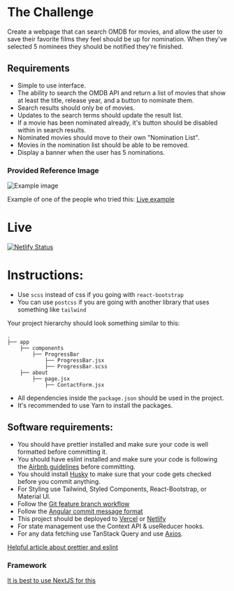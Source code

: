 # The Challenge 

Create a webpage that can search OMDB for movies, and allow the user to save their favorite films they feel should be up for nomination. When they've selected 5 nominees they should be notified they're finished.

## Requirements 

- Simple to use interface.
- The ability to search the OMDB API and return a list of movies that show at least the title, release year, and a button to nominate them.
- Search results should only be of movies.
- Updates to the search terms should update the result list.
- If a movie has been nominated already, it's button should be disabled within in search results.
- Nominated movies should move to their own "Nomination List".
- Movies in the nomination list should be able to be removed.
- Display a banner when the user has 5 nominations.

### Provided Reference Image 

![Example image](./example.png)

Example of one of the people who tried this: [Live example](https://the-shoppies-gyk.netlify.app/)
# Live
[![Netlify Status](https://api.netlify.com/api/v1/badges/05406161-c451-49e9-8399-78ef2d9f212f/deploy-status)](https://shopify-challange-recoded.netlify.app/)

# Instructions: 
- Use `scss` instead of css if you going with `react-bootstrap`
- You can use `postcss` if you are going with another library that uses something like `tailwind`

Your project hierarchy should look something similar to this:

```
.
├── app
	├── components
		├── ProgressBar
			├── ProgressBar.jsx
			├── ProgressBar.scss
	├── about
		├── page.jsx
    		├── ContactForm.jsx
```

- All dependencies inside the `package.json` should be used in the project.
- It's recommended to use Yarn to install the packages.

## Software requirements:

- You should have prettier installed and make sure your code is well formatted before committing it.
- You should have eslint installed and make sure your code is following the [Airbnb guidelines](https://github.com/airbnb/javascript/tree/master/react) before committing.
- You should install [Husky](https://github.com/typicode/husky) to make sure that your code gets checked before you commit anything. 
- For Styling use Tailwind, Styled Components, React-Bootstrap, or Material UI.
- Follow the [Git feature branch workflow](https://www.atlassian.com/git/tutorials/comparing-workflows/feature-branch-workflow)
- Follow the [Angular commit message format](https://github.com/angular/angular/blob/master/CONTRIBUTING.md#-commit-message-format)
- This project should be deployed to [Vercel](https://vercel.com/) or [Netlify](https://www.netlify.com/)
- For state management use the Context API & useReducer hooks. 
- For any data fetching use TanStack Query and use [Axios](https://github.com/axios/axios).

[Helpful article about prettier and eslint]([https://www.mkapica.com/react-eslint/](https://nextjs.org/docs/pages/building-your-application/configuring/eslint#prettier))

### Framework

[It is best to use NextJS for this](https://nextjs.org/docs/getting-started/installation)



